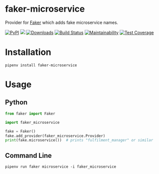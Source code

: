# faker-microservice

Provider for [Faker](https://faker.readthedocs.io/) which adds fake microservice names.

[![PyPI](https://img.shields.io/pypi/v/faker-microservice.svg)](https://pypi.org/project/faker-microservice/)
![](https://img.shields.io/pypi/pyversions/faker-microservice.svg)
[![Downloads](https://pepy.tech/badge/faker-microservice)](https://pepy.tech/project/faker-microservice)
[![Build Status](https://img.shields.io/travis/com/craiga/faker-microservice.svg)](https://travis-ci.com/craiga/faker-microservice)
[![Maintainability](https://img.shields.io/codeclimate/maintainability/craiga/faker-microservice.svg)](https://codeclimate.com/github/craiga/faker-microservice/maintainability)
[![Test Coverage](https://img.shields.io/codeclimate/coverage/craiga/faker-microservice.svg)](https://codeclimate.com/github/craiga/faker-microservice/test_coverage)

# Installation

```
pipenv install faker-microservice
```

# Usage

## Python

```python
from faker import Faker

import faker_microservice

fake = Faker()
fake.add_provider(faker_microservice.Provider)
print(fake.microservice())  # prints "fulfilment_manager" or similar
```

## Command Line

```
pipenv run faker microservice -i faker_microservice
```
